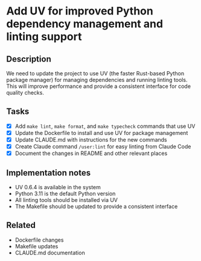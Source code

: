 # Add UV for improved Python dependency management and linting support

## Description

We need to update the project to use UV (the faster Rust-based Python package manager) for managing dependencies and running linting tools. This will improve performance and provide a consistent interface for code quality checks.

## Tasks

- [x] Add `make lint`, `make format`, and `make typecheck` commands that use UV
- [x] Update the Dockerfile to install and use UV for package management
- [x] Update CLAUDE.md with instructions for the new commands
- [x] Create Claude command `/user:lint` for easy linting from Claude Code
- [x] Document the changes in README and other relevant places

## Implementation notes

- UV 0.6.4 is available in the system
- Python 3.11 is the default Python version
- All linting tools should be installed via UV
- The Makefile should be updated to provide a consistent interface

## Related

- Dockerfile changes
- Makefile updates
- CLAUDE.md documentation